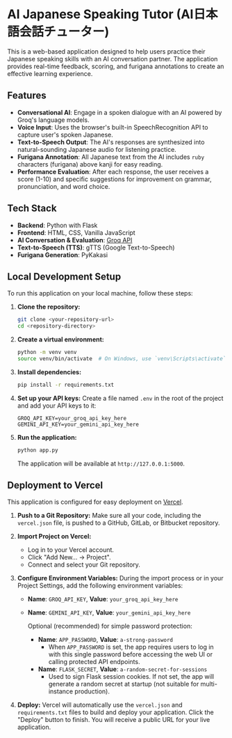# AI Japanese Speaking Tutor (AI日本語会話チューター)

This is a web-based application designed to help users practice their Japanese speaking skills with an AI conversation partner. The application provides real-time feedback, scoring, and furigana annotations to create an effective learning experience.

## Features

- **Conversational AI**: Engage in a spoken dialogue with an AI powered by Groq's language models.
- **Voice Input**: Uses the browser's built-in SpeechRecognition API to capture user's spoken Japanese.
- **Text-to-Speech Output**: The AI's responses are synthesized into natural-sounding Japanese audio for listening practice.
- **Furigana Annotation**: All Japanese text from the AI includes `ruby` characters (furigana) above kanji for easy reading.
- **Performance Evaluation**: After each response, the user receives a score (1-10) and specific suggestions for improvement on grammar, pronunciation, and word choice.

## Tech Stack

- **Backend**: Python with Flask
- **Frontend**: HTML, CSS, Vanilla JavaScript
- **AI Conversation & Evaluation**: [Groq API](https://groq.com/)
- **Text-to-Speech (TTS)**: gTTS (Google Text-to-Speech)
- **Furigana Generation**: PyKakasi

## Local Development Setup

To run this application on your local machine, follow these steps:

1.  **Clone the repository:**
    ```bash
    git clone <your-repository-url>
    cd <repository-directory>
    ```

2.  **Create a virtual environment:**
    ```bash
    python -m venv venv
    source venv/bin/activate  # On Windows, use `venv\Scripts\activate`
    ```

3.  **Install dependencies:**
    ```bash
    pip install -r requirements.txt
    ```

4.  **Set up your API keys:**
    Create a file named `.env` in the root of the project and add your API keys to it:
    ```
    GROQ_API_KEY=your_groq_api_key_here
    GEMINI_API_KEY=your_gemini_api_key_here
    ```

5.  **Run the application:**
    ```bash
    python app.py
    ```
    The application will be available at `http://127.0.0.1:5000`.

## Deployment to Vercel

This application is configured for easy deployment on [Vercel](https://vercel.com/).

1.  **Push to a Git Repository:**
    Make sure all your code, including the `vercel.json` file, is pushed to a GitHub, GitLab, or Bitbucket repository.

2.  **Import Project on Vercel:**
    - Log in to your Vercel account.
    - Click "Add New... -> Project".
    - Connect and select your Git repository.

3.  **Configure Environment Variables:**
    During the import process or in your Project Settings, add the following environment variables:
    - **Name**: `GROQ_API_KEY`, **Value**: `your_groq_api_key_here`
    - **Name**: `GEMINI_API_KEY`, **Value**: `your_gemini_api_key_here`
    
        Optional (recommended) for simple password protection:
        - **Name**: `APP_PASSWORD`, **Value**: `a-strong-password`
            - When `APP_PASSWORD` is set, the app requires users to log in with this single password before accessing the web UI or calling protected API endpoints.
        - **Name**: `FLASK_SECRET`, **Value**: `a-random-secret-for-sessions`
            - Used to sign Flask session cookies. If not set, the app will generate a random secret at startup (not suitable for multi-instance production).

4.  **Deploy:**
    Vercel will automatically use the `vercel.json` and `requirements.txt` files to build and deploy your application. Click the "Deploy" button to finish. You will receive a public URL for your live application.